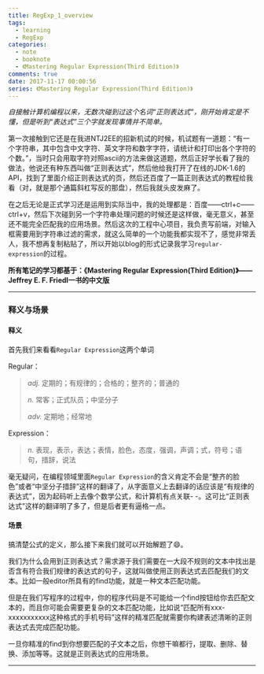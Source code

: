 ```yaml
---
title: RegExp_1_overview
tags:
  - learning
  - RegExp
categories:
  - note
  - booknote
  - 《Mastering Regular Expression(Third Edition)》
comments: true
date: 2017-11-17 00:00:56
series: 《Mastering Regular Expression(Third Edition)》
---
```


*自接触计算机编程以来，无数次碰到过这个名词“正则表达式”，刚开始肯定是不懂，但是听到“表达式”三个字就发现事情并不简单。*

<!-- more -->

第一次接触到它还是在我进NTJ2EE的招新机试的时候，机试题有一道题：“有一个字符串，其中包含中文字符、英文字符和数字字符，请统计和打印出各个字符的个数。”，当时只会用取字符对照ascii的方法来做这道题，然后正好学长看了我的做法，他说还有种东西叫做“正则表达式”，然后他给我打开了在线的JDK-1.6的API，找到了里面介绍正则表达式的页，然后还百度了一篇正则表达式的教程给我看（对，就是那个通篇斜杠写反的那盘），然后我就头皮发麻了。

在之后无论是正式学习还是运用到实际当中，我的处理都是：百度——ctrl+c——ctrl+v，然后下次碰到另一个字符串处理问题的时候还是这样做，毫无意义，甚至还不能完全匹配我的应用场景。然后这次的工程中心项目，我负责写前端，对输入框需要用到字符串过滤的需求，就这么简单的一个功能我都实现不了，感觉非常丢人，我不想再复制粘贴了，所以开始以blog的形式记录我学习`regular-expression`的过程。

**所有笔记的学习都基于：《Mastering Regular Expression(Third Edition)》——Jeffrey E. F. Friedl一书的中文版**

- - -

### 释义与场景

#### 释义
首先我们来看看`Regular Expression`这两个单词

Regular：
> *adj.* 定期的；有规律的；合格的；整齐的；普通的
>
> *n.* 常客；正式队员；中坚分子
>
> *adv.* 定期地；经常地

Expression：
> *n.* 表现，表示，表达；表情，脸色，态度，强调，声调；式，符号；语句，措辞，说法

毫无疑问，在编程领域里面`Regular Expression`的含义肯定不会是“整齐的脸色”或者“中坚分子措辞”这样的翻译了，从字面意义上去翻译的话应该是“有规律的表达式”，因为起码听上去像个数学公式，和计算机有点关联- -。这可比“正则表达式”这样的翻译明了多了，但是后者更有逼格一点。

#### 场景

搞清楚公式的定义，那么接下来我们就可以开始解题了:smile:。

我们为什么会用到正则表达式？需求源于我们需要在一大段不规则的文本中找出是否含有符合我们规律的表达式的句子，这就叫做使用正则表达式去匹配我们的文本。比如一般editor所具有的find功能，就是一种文本匹配功能。

但是在我们写程序的过程中，你的程序代码是不可能给一个find按钮给你去匹配文本的，而且你可能会需要更复杂的文本匹配功能，比如说“匹配所有xxx-xxxxxxxxxxx这种格式的手机号码”这样的精准匹配就需要你构建表述清晰的正则表达式去完成匹配功能。

一旦你精准的find到你想要匹配的子文本之后，你想干嘛都行，提取、删除、替换、添加等等。这就是正则表达式的应用场景。

- - -
